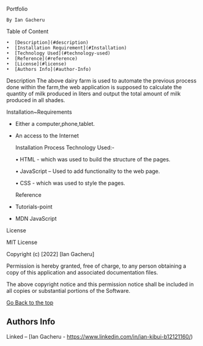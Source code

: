    Portfolio

	By Ian Gacheru
	

   Table of Content
      
    •  [Description](#description)
    •  [Installation Requirement](#Installation)
    •  [Technology Used](#technology-used)
    •  [Reference](#reference)
    •  [License](#license)
    •  [Authors Info](#author-Info)
      
   Description
The above dairy farm is used to automate the previous process done within the farm,the web application is supposed to calculate the quantity of milk produced in liters and output the total amount of milk produced in all shades. 

   Installation~Requirements

* Either a computer,phone,tablet.

* An access to the Internet

   Installation Process
  Technology Used:-

    •  HTML - which was used to build the structure of the pages.
      
    •  JavaScript – Used to add functionality to the web page.
      
    •  CSS - which was used to style the pages.
      
   Reference

* Tutorials-point
* MDN JavaScript



 License

MIT License

Copyright (c) [2022] [Ian Gacheru]

Permission is hereby granted, free of charge, to any person obtaining a copy
of this application and associated documentation files.

The above copyright notice and this permission notice shall be included in all
copies or substantial portions of the Software.


[Go Back to the top](#portfolio)

## Authors Info


Linked – [Ian Gacheru - https://www.linkedin.com/in/ian-kibui-b12121160/)

